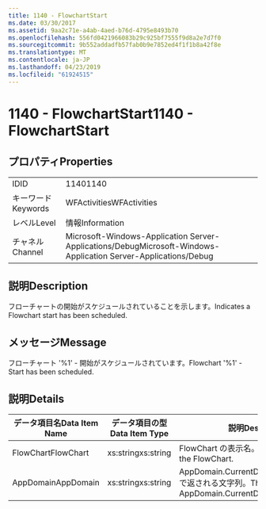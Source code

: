 ```yaml
---
title: 1140 - FlowchartStart
ms.date: 03/30/2017
ms.assetid: 9aa2c71e-a4ab-4aed-b76d-4795e8493b70
ms.openlocfilehash: 556fd0421966083b29c925bf7555f9d8a2e7d7f0
ms.sourcegitcommit: 9b552addadfb57fab0b9e7852ed4f1f1b8a42f8e
ms.translationtype: MT
ms.contentlocale: ja-JP
ms.lasthandoff: 04/23/2019
ms.locfileid: "61924515"
---
```

# <a name="1140---flowchartstart"></a><span data-ttu-id="61f4f-102">1140 - FlowchartStart</span><span class="sxs-lookup"><span data-stu-id="61f4f-102">1140 - FlowchartStart</span></span>
## <a name="properties"></a><span data-ttu-id="61f4f-103">プロパティ</span><span class="sxs-lookup"><span data-stu-id="61f4f-103">Properties</span></span>  
  
|||  
|-|-|  
|<span data-ttu-id="61f4f-104">ID</span><span class="sxs-lookup"><span data-stu-id="61f4f-104">ID</span></span>|<span data-ttu-id="61f4f-105">1140</span><span class="sxs-lookup"><span data-stu-id="61f4f-105">1140</span></span>|  
|<span data-ttu-id="61f4f-106">キーワード</span><span class="sxs-lookup"><span data-stu-id="61f4f-106">Keywords</span></span>|<span data-ttu-id="61f4f-107">WFActivities</span><span class="sxs-lookup"><span data-stu-id="61f4f-107">WFActivities</span></span>|  
|<span data-ttu-id="61f4f-108">レベル</span><span class="sxs-lookup"><span data-stu-id="61f4f-108">Level</span></span>|<span data-ttu-id="61f4f-109">情報</span><span class="sxs-lookup"><span data-stu-id="61f4f-109">Information</span></span>|  
|<span data-ttu-id="61f4f-110">チャネル</span><span class="sxs-lookup"><span data-stu-id="61f4f-110">Channel</span></span>|<span data-ttu-id="61f4f-111">Microsoft-Windows-Application Server-Applications/Debug</span><span class="sxs-lookup"><span data-stu-id="61f4f-111">Microsoft-Windows-Application Server-Applications/Debug</span></span>|  
  
## <a name="description"></a><span data-ttu-id="61f4f-112">説明</span><span class="sxs-lookup"><span data-stu-id="61f4f-112">Description</span></span>  
 <span data-ttu-id="61f4f-113">フローチャートの開始がスケジュールされていることを示します。</span><span class="sxs-lookup"><span data-stu-id="61f4f-113">Indicates a Flowchart start has been scheduled.</span></span>  
  
## <a name="message"></a><span data-ttu-id="61f4f-114">メッセージ</span><span class="sxs-lookup"><span data-stu-id="61f4f-114">Message</span></span>  
 <span data-ttu-id="61f4f-115">フローチャート '%1' - 開始がスケジュールされています。</span><span class="sxs-lookup"><span data-stu-id="61f4f-115">Flowchart '%1' - Start has been scheduled.</span></span>  
  
## <a name="details"></a><span data-ttu-id="61f4f-116">説明</span><span class="sxs-lookup"><span data-stu-id="61f4f-116">Details</span></span>  
  
|<span data-ttu-id="61f4f-117">データ項目名</span><span class="sxs-lookup"><span data-stu-id="61f4f-117">Data Item Name</span></span>|<span data-ttu-id="61f4f-118">データ項目の型</span><span class="sxs-lookup"><span data-stu-id="61f4f-118">Data Item Type</span></span>|<span data-ttu-id="61f4f-119">説明</span><span class="sxs-lookup"><span data-stu-id="61f4f-119">Description</span></span>|  
|--------------------|--------------------|-----------------|  
|<span data-ttu-id="61f4f-120">FlowChart</span><span class="sxs-lookup"><span data-stu-id="61f4f-120">FlowChart</span></span>|<span data-ttu-id="61f4f-121">xs:string</span><span class="sxs-lookup"><span data-stu-id="61f4f-121">xs:string</span></span>|<span data-ttu-id="61f4f-122">FlowChart の表示名。</span><span class="sxs-lookup"><span data-stu-id="61f4f-122">The display name of the FlowChart.</span></span>|  
|<span data-ttu-id="61f4f-123">AppDomain</span><span class="sxs-lookup"><span data-stu-id="61f4f-123">AppDomain</span></span>|<span data-ttu-id="61f4f-124">xs:string</span><span class="sxs-lookup"><span data-stu-id="61f4f-124">xs:string</span></span>|<span data-ttu-id="61f4f-125">AppDomain.CurrentDomain.FriendlyName で返される文字列。</span><span class="sxs-lookup"><span data-stu-id="61f4f-125">The string returned by AppDomain.CurrentDomain.FriendlyName.</span></span>|
